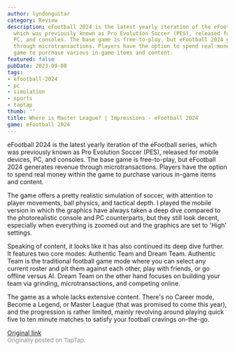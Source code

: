 ```yaml
---
author: lyndonguitar
category: Review
description: eFootball 2024 is the latest yearly iteration of the eFootball series,
  which was previously known as Pro Evolution Soccer (PES), released for mobile devices,
  PC, and consoles. The base game is free-to-play, but eFootball 2024 generates revenue
  through microtransactions. Players have the option to spend real money within the
  game to purchase various in-game items and content.
featured: false
pubDate: 2023-09-08
tags:
- efootball-2024
- pc
- simulation
- sports
- taptap
thumb: ''
title: Where is Master League? | Impressions - eFootball 2024
game: eFootball 2024
---
```

eFootball 2024 is the latest yearly iteration of the eFootball series, which was previously known as Pro Evolution Soccer (PES), released for mobile devices, PC, and consoles. The base game is free-to-play, but eFootball 2024 generates revenue through microtransactions. Players have the option to spend real money within the game to purchase various in-game items and content.

The game offers a pretty realistic simulation of soccer, with attention to player movements, ball physics, and tactical depth. I played the mobile version in which the graphics have always taken a deep dive compared to the photorealistic console and PC counterparts, but they still look decent, especially when everything is zoomed out and the graphics are set to 'High' settings.

Speaking of content, it looks like it has also continued its deep dive further. It features two core modes: Authentic Team and Dream Team. Authentic Team is the traditional football game mode where you can select any current roster and pit them against each other, play with friends, or go offline versus AI. Dream Team on the other hand focuses on building your team via grinding, microtransactions, and competing online.

The game as a whole lacks extensive content. There's no Career mode, Become a Legend, or Master League (that was promised to come this year), and the progression is rather limited, mainly revolving around playing quick five to ten minute matches to satisfy your football cravings on-the-go.

[Original link](https://www.taptap.io/post/6257220)<br><span style="font-size: 0.95em; color: #888;">Originally posted on TapTap.</span>